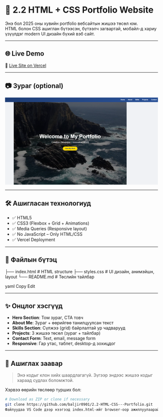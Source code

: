 # 🎨 2.2 HTML + CSS Portfolio Website

Энэ бол 2025 оны хувийн portfolio вебсайтын жишээ төсөл юм.  
HTML болон CSS ашиглан бүтээсэн, бүтээлч загвартай, мобайл-д хариу үзүүлдэг modern UI дизайн бүхий вэб сайт.

---

## 🌐 Live Demo

🔗 [Live Site on Vercel](https://2-2-html-css-portfolio.vercel.app)

---

## 📷 Зураг (optional)

<!-- Хэрвээ screenshot нэмэх бол энэ хэсгийг идэвхжүүл -->
![Portfolio Screenshot](image3.png)

---

## 🛠 Ашигласан технологиуд

- ✅ HTML5  
- ✅ CSS3 (Flexbox + Grid + Animations)  
- ✅ Media Queries (Responsive layout)  
- ✅ No JavaScript – Only HTML/CSS  
- ✅ Vercel Deployment

---

## 📁 Файлын бүтэц

├── index.html # HTML structure
├── styles.css # UI дизайн, анимэйшн, layout
└── README.md # Төслийн тайлбар

yaml
Copy
Edit

---

## ✨ Онцлог хэсгүүд

- **Hero Section**: Том зураг, CTA товч  
- **About Me**: Зураг + өөрийгөө танилцуулсан текст  
- **Skills Section**: Сүлжээ (grid) байрлалтай ур чадварууд  
- **Projects**: 3 жишээ төсөл (зураг + тайлбар)  
- **Contact Form**: Text, email, message form  
- **Responsive**: Гар утас, таблет, desktop-д зохицдог

---

## 🚀 Ашиглах заавар

> Энэ кодыг клон хийх шаардлагагүй. Зүгээр эндээс жишээ кодыг хараад судлах боломжтой.

Хэрвээ өөрийн төслөөр турших бол:

```bash
# Download as ZIP or clone if necessary
git clone https://github.com/baljir0901/2.2-HTML-CSS---Portfolio.git
Файлуудаа VS Code дээр нээгээд index.html-ийг browser-оор ажиллуулаарай.
